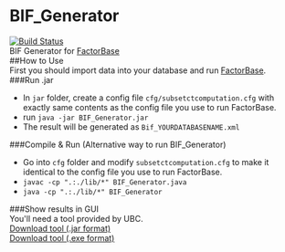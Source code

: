 # BIF_Generator
[![Build Status](https://travis-ci.org/sfu-cl-lab/BIF_Generator.svg?branch=master)](https://travis-ci.org/sfu-cl-lab/BIF_Generator)       
BIF Generator for [FactorBase](https://github.com/sfu-cl-lab/FactorBase)   
##How to Use  
First you should import data into your database and run [FactorBase](https://github.com/sfu-cl-lab/FactorBase).    
###Run .jar    
+ In `jar` folder, create a config file `cfg/subsetctcomputation.cfg` with exactly same contents as the config file you use to run FactorBase.    
+ run `java -jar BIF_Generator.jar`  
+ The result will be generated as `Bif_YOURDATABASENAME.xml`     
  
###Compile & Run (Alternative way to run BIF_Generator)    
+ Go into `cfg` folder and modify `subsetctcomputation.cfg` to make it identical to the config file you use to run FactorBase.    
+ `javac -cp ".:./lib/*" BIF_Generator.java`  
+ `java -cp ".:./lib/*" BIF_Generator`  
  
###Show results in GUI    
You'll need a tool provided by UBC.   
[Download tool (.jar format)](http://www.aispace.org/bayes/version5.1.10/bayes.jar)    
[Download tool (.exe format)](http://www.aispace.org/bayes/version5.1.10/bayes.exe)    
  
